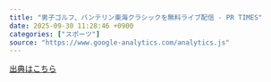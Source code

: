 ```yaml
---
title: "男子ゴルフ、バンテリン東海クラシックを無料ライブ配信 - PR TIMES"
date: 2025-09-30 11:28:46 +0900
categories: ["スポーツ"]
source: "https://www.google-analytics.com/analytics.js"
---
```


[出典はこちら](https://www.google-analytics.com/analytics.js)
